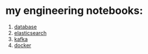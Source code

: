 # my engineering notebooks:

1. [database](https://github.com/shayansm2/eng-notebook/tree/main/database)
2. [elasticsearch](https://github.com/shayansm2/eng-notebook/tree/main/elasticsearch)
3. [kafka](https://github.com/shayansm2/eng-notebook/tree/main/kafka)
4. [docker](https://github.com/shayansm2/eng-notebook/tree/main/docker)